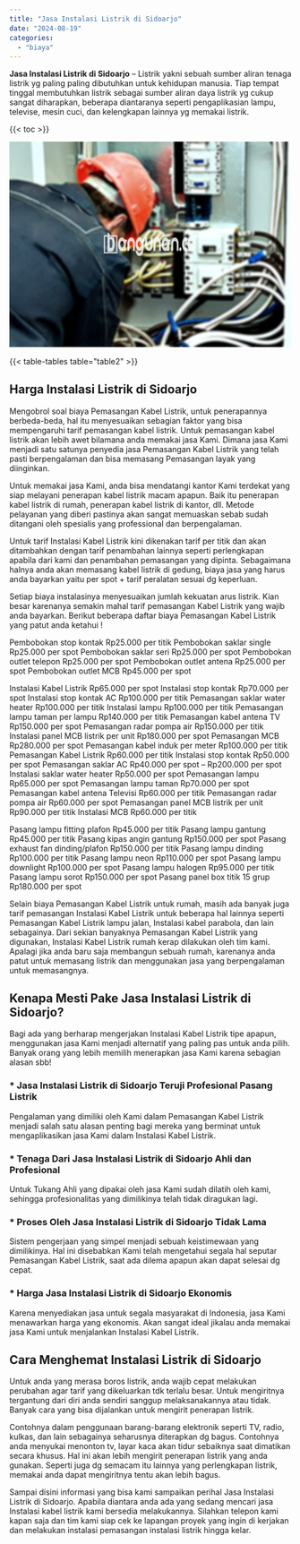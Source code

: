 ```yaml
---
title: "Jasa Instalasi Listrik di Sidoarjo"
date: "2024-08-19"
categories: 
  - "biaya"
---
```


**Jasa Instalasi Listrik di Sidoarjo** – Listrik yakni sebuah sumber aliran tenaga listrik yg paling paling dibutuhkan untuk kehidupan manusia. Tiap tempat tinggal membutuhkan listrik sebagai sumber aliran daya listrik yg cukup sangat diharapkan, beberapa diantaranya seperti pengaplikasian lampu, televise, mesin cuci, dan kelengkapan lainnya yg memakai listrik.

{{< toc >}}

![Jasa Instalasi Listrik di Sidoarjo](/images/instalasi-listrik-murah38.png)

{{< table-tables table="table2" >}}

## Harga Instalasi Listrik di Sidoarjo

Mengobrol soal biaya Pemasangan Kabel Listrik, untuk penerapannya berbeda-beda, hal itu menyesuaikan sebagian faktor yang bisa mempengaruhi tarif pemasangan kabel listrik. Untuk pemasangan kabel listrik akan lebih awet bilamana anda memakai jasa Kami. Dimana jasa Kami menjadi satu satunya penyedia jasa Pemasangan Kabel Listrik yang telah pasti berpengalaman dan bisa memasang Pemasangan layak yang diinginkan.

Untuk memakai jasa Kami, anda bisa mendatangi kantor Kami terdekat yang siap melayani penerapan kabel listrik macam apapun. Baik itu penerapan kabel listrik di rumah, penerapan kabel listrik di kantor, dll. Metode pelayanan yang diberi pastinya akan sangat memuaskan sebab sudah ditangani oleh spesialis yang professional dan berpengalaman.

Untuk tarif Instalasi Kabel Listrik kini dikenakan tarif per titik dan akan ditambahkan dengan tarif penambahan lainnya seperti perlengkapan apabila dari kami dan penambahan pemasangan yang dipinta. Sebagaimana halnya anda akan memasang kabel listrik di gedung, biaya jasa yang harus anda bayarkan yaitu per spot + tarif peralatan sesuai dg keperluan.

Setiap biaya instalasinya menyesuaikan jumlah kekuatan arus listrik. Kian besar karenanya semakin mahal tarif pemasangan Kabel Listrik yang wajib anda bayarkan. Berikut beberapa daftar biaya Pemasangan Kabel Listrik yang patut anda ketahui !

Pembobokan stop kontak Rp25.000 per titik Pembobokan saklar single Rp25.000 per spot Pembobokan saklar seri Rp25.000 per spot Pembobokan outlet telepon Rp25.000 per spot Pembobokan outlet antena Rp25.000 per spot Pembobokan outlet MCB Rp45.000 per spot

Instalasi Kabel Listrik Rp65.000 per spot Instalasi stop kontak Rp70.000 per spot Instalasi stop kontak AC Rp100.000 per titik Pemasangan saklar water heater Rp100.000 per titik Instalasi lampu Rp100.000 per titik Pemasangan lampu taman per lampu Rp140.000 per titik Pemasangan kabel antena TV Rp150.000 per spot Pemasangan radar pompa air Rp150.000 per titik Instalasi panel MCB listrik per unit Rp180.000 per spot Pemasangan MCB Rp280.000 per spot Pemasangan kabel induk per meter Rp100.000 per titik Pemasangan Kabel Listrik Rp60.000 per titik Instalasi stop kontak Rp50.000 per spot Pemasangan saklar AC Rp40.000 per spot – Rp200.000 per spot Instalasi saklar water heater Rp50.000 per spot Pemasangan lampu Rp65.000 per spot Pemasangan lampu taman Rp70.000 per spot Pemasangan kabel antena Televisi Rp60.000 per titik Pemasangan radar pompa air Rp60.000 per spot Pemasangan panel MCB listrik per unit Rp90.000 per titik Instalasi MCB Rp60.000 per titik

Pasang lampu fitting plafon Rp45.000 per titik Pasang lampu gantung Rp45.000 per titik Pasang kipas angin gantung Rp150.000 per spot Pasang exhaust fan dinding/plafon Rp150.000 per titik Pasang lampu dinding Rp100.000 per titik Pasang lampu neon Rp110.000 per spot Pasang lampu downlight Rp100.000 per spot Pasang lampu halogen Rp95.000 per titik Pasang lampu sorot Rp150.000 per spot Pasang panel box titik 15 grup Rp180.000 per spot

Selain biaya Pemasangan Kabel Listrik untuk rumah, masih ada banyak juga tarif pemasangan Instalasi Kabel Listrik untuk beberapa hal lainnya seperti Pemasangan Kabel Listrik lampu jalan, Instalasi kabel parabola, dan lain sebagainya. Dari sekian banyaknya Pemasangan Kabel Listrik yang digunakan, Instalasi Kabel Listrik rumah kerap dilakukan oleh tim kami. Apalagi jika anda baru saja membangun sebuah rumah, karenanya anda patut untuk memasang listrik dan menggunakan jasa yang berpengalaman untuk memasangnya.

## Kenapa Mesti Pake Jasa Instalasi Listrik di Sidoarjo?

Bagi ada yang berharap mengerjakan Instalasi Kabel Listrik tipe apapun, menggunakan jasa Kami menjadi alternatif yang paling pas untuk anda pilih. Banyak orang yang lebih memilih menerapkan jasa Kami karena sebagian alasan sbb!

### \* Jasa Instalasi Listrik di Sidoarjo Teruji Profesional Pasang Listrik

Pengalaman yang dimiliki oleh Kami dalam Pemasangan Kabel Listrik menjadi salah satu alasan penting bagi mereka yang berminat untuk mengaplikasikan jasa Kami dalam Instalasi Kabel Listrik.

### \* Tenaga Dari Jasa Instalasi Listrik di Sidoarjo Ahli dan Profesional

Untuk Tukang Ahli yang dipakai oleh jasa Kami sudah dilatih oleh kami, sehingga profesionalitas yang dimilikinya telah tidak diragukan lagi.

### \* Proses Oleh Jasa Instalasi Listrik di Sidoarjo Tidak Lama

Sistem pengerjaan yang simpel menjadi sebuah keistimewaan yang dimilikinya. Hal ini disebabkan Kami telah mengetahui segala hal seputar Pemasangan Kabel Listrik, saat ada dilema apapun akan dapat selesai dg cepat.

### \* Harga Jasa Instalasi Listrik di Sidoarjo Ekonomis

Karena menyediakan jasa untuk segala masyarakat di Indonesia, jasa Kami menawarkan harga yang ekonomis. Akan sangat ideal jikalau anda memakai jasa Kami untuk menjalankan Instalasi Kabel Listrik.

## Cara Menghemat Instalasi Listrik di Sidoarjo


Untuk anda yang merasa boros listrik, anda wajib cepat melakukan perubahan agar tarif yang dikeluarkan tdk terlalu besar. Untuk mengiritnya tergantung dari diri anda sendiri sanggup melaksanakannya atau tidak. Banyak cara yang bisa dijalankan untuk mengirit penerapan listrik.

Contohnya dalam penggunaan barang-barang elektronik seperti TV, radio, kulkas, dan lain sebagainya seharusnya diterapkan dg bagus. Contohnya anda menyukai menonton tv, layar kaca akan tidur sebaiknya saat dimatikan secara khusus. Hal ini akan lebih mengirit penerapan listrik yang anda gunakan. Seperti juga dg semacam itu lainnya yang perlengkapan listrik, memakai anda dapat mengiritnya tentu akan lebih bagus.

Sampai disini informasi yang bisa kami sampaikan perihal Jasa Instalasi Listrik di Sidoarjo. Apabila diantara anda ada yang sedang mencari jasa Instalasi kabel listrik kami bersedia melakukannya. Silahkan telepon kami kapan saja dan tim kami siap cek ke lapangan proyek yang ingin di kerjakan dan melakukan instalasi pemasangan instalasi listrik hingga kelar.
